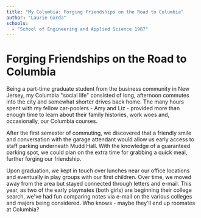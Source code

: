 ```yaml
---
title: "My Columbia: Forging Friendships on the Road to Columbia"
author: "Laurie Garda"
schools:
  - "School of Engineering and Applied Science 1987"
---
```


# Forging Friendships on the Road to Columbia

Being a part-time graduate student from the business community in New Jersey, my Columbia "social life" consisted of long, afternoon commutes into the city and  somewhat shorter drives back home. The many hours spent with my fellow car-poolers - Amy and Liz - provided more than enough time to learn about their  family histories, work woes and, occasionally, our Columbia courses.

After the first semester of commuting, we discovered that a friendly smile and conversation with the garage attendant would allow us early access to staff parking underneath Mudd Hall. With the knowledge of a guaranteed parking spot, we could plan on the extra time for grabbing a quick meal, further forging our friendship.

Upon graduation, we kept in touch over lunches near our office locations and eventually in play groups with our first children. Over time, we moved away from the area but stayed connected through letters and e-mail. This year, as two of the early playmates (both girls) are beginning their college search, we've had fun comparing notes via e-mail on the various colleges and majors being considered. Who knows - maybe they'll end up roomates at Columbia?
